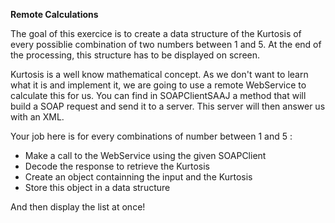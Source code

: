 **Remote Calculations**

The goal of this exercice is to create a data structure of the Kurtosis of every possiblie combination of two numbers between 1 and 5. At the end of the processing, this structure has to be displayed on screen.

Kurtosis is a well know mathematical concept. As we don't want to learn what it is and implement it, we are going to use a remote WebService to calculate this for us. You can find in SOAPClientSAAJ a method that will build a SOAP request and send it to a server. This server will then answer us with an XML.

Your job here is for every combinations of number between 1 and 5 :
* Make a call to the WebService using the given SOAPClient
* Decode the response to retrieve the Kurtosis
* Create an object containning the input and the Kurtosis
* Store this object in a data structure

And then display the list at once!